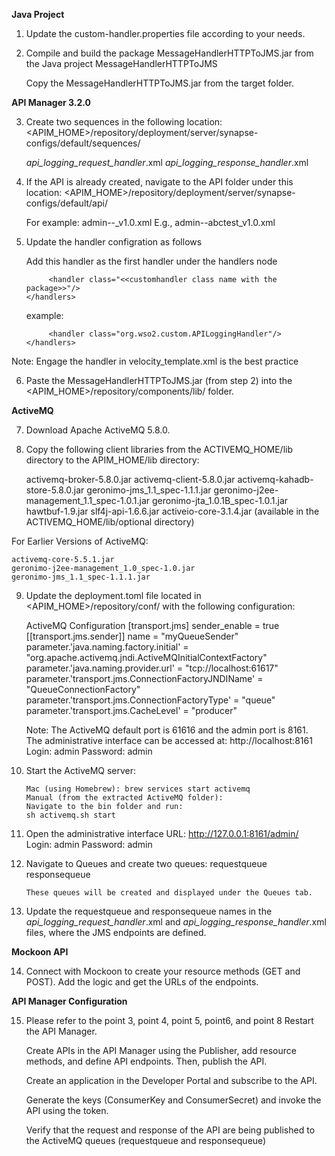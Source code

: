 **Java Project**
1. Update the custom-handler.properties file according to your needs.

2. Compile and build the package MessageHandlerHTTPToJMS.jar from the Java project MessageHandlerHTTPToJMS

   Copy the MessageHandlerHTTPToJMS.jar from the target folder.

**API Manager 3.2.0**

3. Create two sequences in the following location:
<APIM_HOME>/repository/deployment/server/synapse-configs/default/sequences/

    _api_logging_request_handler_.xml
    _api_logging_response_handler_.xml

4. If the API is already created, navigate to the API folder under this location:
    <APIM_HOME>/repository/deployment/server/synapse-configs/default/api/

    For example:
    admin--<apiname>_v1.0.xml
    E.g., admin--abctest_v1.0.xml
   
5. Update the handler configration as follows
   
   Add this handler as the first handler under the handlers node
   ```<handlers>
        <handler class="<<customhandler class name with the package>>"/>
   </handlers>
   ```
   example:
   ```<handlers>
        <handler class="org.wso2.custom.APILoggingHandler"/>
   </handlers>
   ```
Note: Engage the handler in velocity_template.xml is the best practice

6. Paste the MessageHandlerHTTPToJMS.jar (from step 2) into the <APIM_HOME>/repository/components/lib/ folder.

**ActiveMQ**

7. Download Apache ActiveMQ 5.8.0.
8. Copy the following client libraries from the ACTIVEMQ_HOME/lib directory to the APIM_HOME/lib directory:

    activemq-broker-5.8.0.jar
    activemq-client-5.8.0.jar
    activemq-kahadb-store-5.8.0.jar
    geronimo-jms_1.1_spec-1.1.1.jar
    geronimo-j2ee-management_1.1_spec-1.0.1.jar
    geronimo-jta_1.0.1B_spec-1.0.1.jar
    hawtbuf-1.9.jar
    slf4j-api-1.6.6.jar
    activeio-core-3.1.4.jar (available in the ACTIVEMQ_HOME/lib/optional directory)

For Earlier Versions of ActiveMQ:

    activemq-core-5.5.1.jar
    geronimo-j2ee-management_1.0_spec-1.0.jar
    geronimo-jms_1.1_spec-1.1.1.jar

9. Update the deployment.toml file located in <APIM_HOME>/repository/conf/ with the following configuration:

   ActiveMQ Configuration
    [transport.jms]
    sender_enable = true
    [[transport.jms.sender]]
    name = "myQueueSender"
    parameter.'java.naming.factory.initial' = "org.apache.activemq.jndi.ActiveMQInitialContextFactory"
    parameter.'java.naming.provider.url' = "tcp://localhost:61617"
    parameter.'transport.jms.ConnectionFactoryJNDIName' = "QueueConnectionFactory"
    parameter.'transport.jms.ConnectionFactoryType' = "queue"
    parameter.'transport.jms.CacheLevel' = "producer"

    Note: The ActiveMQ default port is 61616 and the admin port is 8161. The administrative interface can be accessed at:
    http://localhost:8161
    Login: admin
    Password: admin

10. Start the ActiveMQ server:
   
        Mac (using Homebrew): brew services start activemq
        Manual (from the extracted ActiveMQ folder):
        Navigate to the bin folder and run:
        sh activemq.sh start

11. Open the administrative interface
        URL: http://127.0.0.1:8161/admin/
        Login: admin
        Password: admin

12. Navigate to Queues and create two queues:
        requestqueue
        responsequeue

        These queues will be created and displayed under the Queues tab.

13. Update the requestqueue and responsequeue names in the _api_logging_request_handler_.xml and _api_logging_response_handler_.xml files, where the JMS endpoints are defined.

**Mockoon API**

14. Connect with Mockoon to create your resource methods (GET and POST). Add the logic and get the URLs of the endpoints.

**API Manager Configuration**

15. Please refer to the point 3, point 4, point 5, point6, and point 8
    Restart the API Manager.

    Create APIs in the API Manager using the Publisher, add resource methods, and define API endpoints. Then, publish the API.

    Create an application in the Developer Portal and subscribe to the API.

    Generate the keys (ConsumerKey and ConsumerSecret) and invoke the API using the token.

    Verify that the request and response of the API are being published to the ActiveMQ queues (requestqueue and responsequeue)
    



